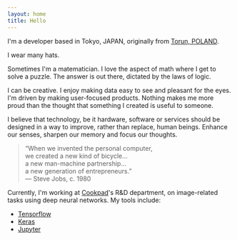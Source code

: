 ```yaml
---
layout: home
title: Hello
---
```


I'm a developer based in Tokyo, JAPAN, originally from [Torun, POLAND](http://www.torun.pl/en).

I wear many hats.

Sometimes I'm a matematician. I love the aspect of math where I get to solve a puzzle. The answer is out there, dictated by the laws of logic.

I can be creative. I enjoy making data easy to see and pleasant for the eyes. I'm driven by making user-focused products. Nothing makes me more proud than the thought that something I created is useful to someone. 

I believe that technology, be it hardware, software or services should be designed in a way to improve, rather than replace, human beings. Enhance our senses, sharpen our memory and focus our thoughts. 

> “When we invented the personal computer,<br>
> we created a new kind of bicycle... <br>
> a new man-machine partnership... <br>
> a new generation of entrepreneurs.” <br>
> — Steve Jobs, c. 1980

Currently, I'm working at [Cookpad](https://info.cookpad.com/)'s R&D department, on image-related tasks using deep neural networks. My tools include:

 - [Tensorflow](https://www.tensorflow.org)
 - [Keras](https://keras.io)
 - [Jupyter](http://jupyter.readthedocs.io)
